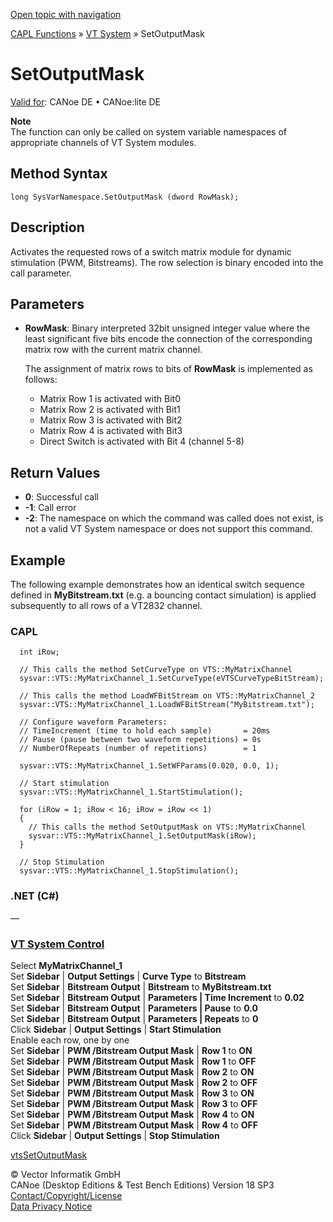 [Open topic with navigation](../../../../../CANoeDEFamily.htm#Topics/CAPLFunctions/VTSystem/Functions/CAPLfunctionVTSSetOutputMask.md)

[CAPL Functions](../../CAPLfunctions.md) » [VT System](../CAPLfunctionsVTSystemOverview.md) » SetOutputMask

# SetOutputMask

[Valid for](../../../Shared/FeatureAvailability.md): CANoe DE • CANoe:lite DE

**Note**  
The function can only be called on system variable namespaces of appropriate channels of VT System modules.

## Method Syntax

`long SysVarNamespace.SetOutputMask (dword RowMask);`

## Description

Activates the requested rows of a switch matrix module for dynamic stimulation (PWM, Bitstreams). The row selection is binary encoded into the call parameter.

## Parameters

- **RowMask**: Binary interpreted 32bit unsigned integer value where the least significant five bits encode the connection of the corresponding matrix row with the current matrix channel.

  The assignment of matrix rows to bits of **RowMask** is implemented as follows:
  - Matrix Row 1 is activated with Bit0
  - Matrix Row 2 is activated with Bit1
  - Matrix Row 3 is activated with Bit2
  - Matrix Row 4 is activated with Bit3
  - Direct Switch is activated with Bit 4 (channel 5-8)

## Return Values

- **0**: Successful call
- **-1**: Call error
- **-2**: The namespace on which the command was called does not exist, is not a valid VT System namespace or does not support this command.

## Example

The following example demonstrates how an identical switch sequence defined in **MyBitstream.txt** (e.g. a bouncing contact simulation) is applied subsequently to all rows of a VT2832 channel.

### CAPL

```plaintext
  int iRow;

  // This calls the method SetCurveType on VTS::MyMatrixChannel
  sysvar::VTS::MyMatrixChannel_1.SetCurveType(eVTSCurveTypeBitStream);

  // This calls the method LoadWFBitStream on VTS::MyMatrixChannel_2
  sysvar::VTS::MyMatrixChannel_1.LoadWFBitStream("MyBitstream.txt");

  // Configure waveform Parameters:
  // TimeIncrement (time to hold each sample)       = 20ms
  // Pause (pause between two waveform repetitions) = 0s
  // NumberOfRepeats (number of repetitions)        = 1

  sysvar::VTS::MyMatrixChannel_1.SetWFParams(0.020, 0.0, 1);

  // Start stimulation
  sysvar::VTS::MyMatrixChannel_1.StartStimulation();

  for (iRow = 1; iRow < 16; iRow = iRow << 1)
  {
    // This calls the method SetOutputMask on VTS::MyMatrixChannel
    sysvar::VTS::MyMatrixChannel_1.SetOutputMask(iRow);
  }

  // Stop Stimulation
  sysvar::VTS::MyMatrixChannel_1.StopStimulation();
```

### .NET (C#)

—

### [VT System Control](../../../CANoeCANalyzer/VTSystem/VTSystemControl/VTSControl.md)

Select **MyMatrixChannel_1**  
Set **Sidebar** | **Output Settings** | **Curve Type** to **Bitstream**  
Set **Sidebar** | **Bitstream Output** | **Bitstream** to **MyBitstream.txt**  
Set **Sidebar** | **Bitstream Output** | **Parameters | Time Increment** to **0.02**  
Set **Sidebar** | **Bitstream Output** | **Parameters | Pause** to **0.0**  
Set **Sidebar** | **Bitstream Output** | **Parameters | Repeats** to **0**  
Click **Sidebar** | **Output Settings** | **Start Stimulation**  
Enable each row, one by one  
Set **Sidebar** | **PWM /Bitstream Output Mask** | **Row 1** to **ON**  
Set **Sidebar** | **PWM /Bitstream Output Mask** | **Row 1** to **OFF**  
Set **Sidebar** | **PWM /Bitstream Output Mask** | **Row 2** to **ON**  
Set **Sidebar** | **PWM /Bitstream Output Mask** | **Row 2** to **OFF**  
Set **Sidebar** | **PWM /Bitstream Output Mask** | **Row 3** to **ON**  
Set **Sidebar** | **PWM /Bitstream Output Mask** | **Row 3** to **OFF**  
Set **Sidebar** | **PWM /Bitstream Output Mask** | **Row 4** to **ON**  
Set **Sidebar** | **PWM /Bitstream Output Mask** | **Row 4** to **OFF**  
Click **Sidebar** | **Output Settings** | **Stop Stimulation**

[vtsSetOutputMask](CAPLfunctionVTSvtsSetOutputMask.md)

© Vector Informatik GmbH  
CANoe (Desktop Editions & Test Bench Editions) Version 18 SP3  
[Contact/Copyright/License](../../../Shared/ContactCopyrightLicense.md)  
[Data Privacy Notice](https://www.vector.com/int/en/company/get-info/privacy-policy/)